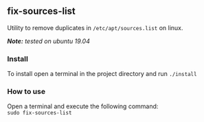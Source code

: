 ## fix-sources-list

Utility to remove duplicates in `/etc/apt/sources.list` on linux.

_**Note:** tested on ubuntu 19.04_

### Install
To install open a terminal in the project directory and run `./install`

### How to use
Open a terminal and execute the following command:<br>
`sudo fix-sources-list`
